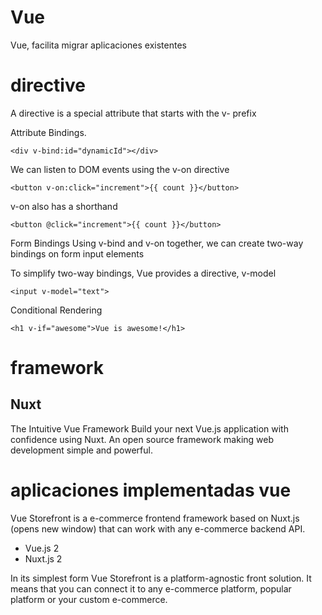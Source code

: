 # Vue

Vue, facilita migrar aplicaciones existentes

# directive

A directive is a special attribute that starts with the v- prefix

Attribute Bindings. 

```
<div v-bind:id="dynamicId"></div>
```

We can listen to DOM events using the v-on directive
```
<button v-on:click="increment">{{ count }}</button>
```
v-on also has a shorthand
```
<button @click="increment">{{ count }}</button>
```

Form Bindings 
Using v-bind and v-on together, we can create two-way bindings on form input elements

To simplify two-way bindings, Vue provides a directive, v-model
```
<input v-model="text">
```

Conditional Rendering 
```
<h1 v-if="awesome">Vue is awesome!</h1>
```


# framework

## Nuxt 

The Intuitive Vue Framework
Build your next Vue.js application with confidence using Nuxt.
An open source framework making web development simple and powerful.

# aplicaciones implementadas vue

Vue Storefront is a e-commerce frontend framework based on Nuxt.js (opens new window) that can work with any e-commerce backend API. 

- Vue.js 2
- Nuxt.js 2


In its simplest form Vue Storefront is a platform-agnostic front solution. It means that you can connect it to any e-commerce platform, popular platform or your custom e-commerce. 

